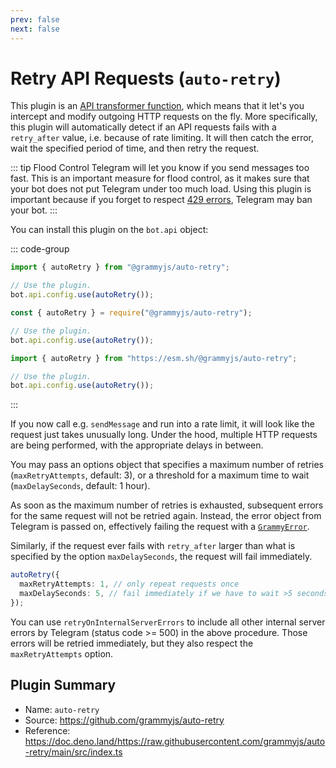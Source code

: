 ```yaml
---
prev: false
next: false
---
```


# Retry API Requests (`auto-retry`)

This plugin is an [API transformer function](../advanced/transformers), which means that it let's you intercept and modify outgoing HTTP requests on the fly.
More specifically, this plugin will automatically detect if an API requests fails with a `retry_after` value, i.e. because of rate limiting.
It will then catch the error, wait the specified period of time, and then retry the request.

::: tip Flood Control
Telegram will let you know if you send messages too fast.
This is an important measure for flood control, as it makes sure that your bot does not put Telegram under too much load.
Using this plugin is important because if you forget to respect [429 errors](../resources/faq#_429-too-many-requests-retry-after-x), Telegram may ban your bot.
:::

You can install this plugin on the `bot.api` object:

::: code-group

```ts [TypeScript]
import { autoRetry } from "@grammyjs/auto-retry";

// Use the plugin.
bot.api.config.use(autoRetry());
```

```js [JavaScript]
const { autoRetry } = require("@grammyjs/auto-retry");

// Use the plugin.
bot.api.config.use(autoRetry());
```

```ts [Deno]
import { autoRetry } from "https://esm.sh/@grammyjs/auto-retry";

// Use the plugin.
bot.api.config.use(autoRetry());
```

:::

If you now call e.g. `sendMessage` and run into a rate limit, it will look like the request just takes unusually long.
Under the hood, multiple HTTP requests are being performed, with the appropriate delays in between.

You may pass an options object that specifies a maximum number of retries (`maxRetryAttempts`, default: 3), or a threshold for a maximum time to wait (`maxDelaySeconds`, default: 1 hour).

As soon as the maximum number of retries is exhausted, subsequent errors for the same request will not be retried again.
Instead, the error object from Telegram is passed on, effectively failing the request with a [`GrammyError`](../guide/errors#the-grammyerror-object).

Similarly, if the request ever fails with `retry_after` larger than what is specified by the option `maxDelaySeconds`, the request will fail immediately.

```ts
autoRetry({
  maxRetryAttempts: 1, // only repeat requests once
  maxDelaySeconds: 5, // fail immediately if we have to wait >5 seconds
});
```

You can use `retryOnInternalServerErrors` to include all other internal server errors by Telegram (status code >= 500) in the above procedure.
Those errors will be retried immediately, but they also respect the `maxRetryAttempts` option.

## Plugin Summary

- Name: `auto-retry`
- Source: <https://github.com/grammyjs/auto-retry>
- Reference: <https://doc.deno.land/https://raw.githubusercontent.com/grammyjs/auto-retry/main/src/index.ts>
